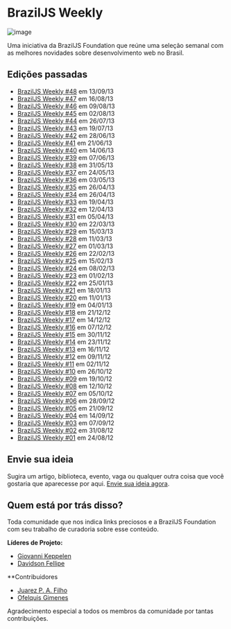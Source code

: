 # BrazilJS Weekly

![image](https://raw.github.com/braziljs/weekly/master/design/logo.jpg)

Uma iniciativa da BrazilJS Foundation que reúne uma seleção semanal com as melhores novidades sobre desenvolvimento web no Brasil.

## Edições passadas
* [BrazilJS Weekly #48](http://braziljs.org/weekly/48.html) em 13/09/13
* [BrazilJS Weekly #47](http://braziljs.org/weekly/47.html) em 16/08/13
* [BrazilJS Weekly #46](http://braziljs.org/weekly/46.html) em 09/08/13
* [BrazilJS Weekly #45](http://braziljs.org/weekly/45.html) em 02/08/13
* [BrazilJS Weekly #44](http://braziljs.org/weekly/44.html) em 26/07/13
* [BrazilJS Weekly #43](http://braziljs.org/weekly/43.html) em 19/07/13
* [BrazilJS Weekly #42](http://braziljs.org/weekly/42.html) em 28/06/13
* [BrazilJS Weekly #41](http://braziljs.org/weekly/41.html) em 21/06/13
* [BrazilJS Weekly #40](http://braziljs.org/weekly/40.html) em 14/06/13
* [BrazilJS Weekly #39](http://braziljs.org/weekly/39.html) em 07/06/13
* [BrazilJS Weekly #38](http://braziljs.org/weekly/38.html) em 31/05/13
* [BrazilJS Weekly #37](http://braziljs.org/weekly/37.html) em 24/05/13
* [BrazilJS Weekly #36](http://braziljs.org/weekly/36.html) em 03/05/13
* [BrazilJS Weekly #35](http://braziljs.org/weekly/35.html) em 26/04/13
* [BrazilJS Weekly #34](http://braziljs.org/weekly/34.html) em 26/04/13
* [BrazilJS Weekly #33](http://braziljs.org/weekly/33.html) em 19/04/13
* [BrazilJS Weekly #32](http://braziljs.org/weekly/32.html) em 12/04/13
* [BrazilJS Weekly #31](http://braziljs.org/weekly/31.html) em 05/04/13
* [BrazilJS Weekly #30](http://braziljs.org/weekly/30.html) em 22/03/13
* [BrazilJS Weekly #29](http://braziljs.org/weekly/29.html) em 15/03/13
* [BrazilJS Weekly #28](http://braziljs.org/weekly/28.html) em 11/03/13
* [BrazilJS Weekly #27](http://braziljs.org/weekly/27.html) em 01/03/13
* [BrazilJS Weekly #26](http://braziljs.org/weekly/26.html) em 22/02/13
* [BrazilJS Weekly #25](http://braziljs.org/weekly/25.html) em 15/02/13
* [BrazilJS Weekly #24](http://braziljs.org/weekly/24.html) em 08/02/13
* [BrazilJS Weekly #23](http://braziljs.org/weekly/23.html) em 01/02/13
* [BrazilJS Weekly #22](http://braziljs.org/weekly/22.html) em 25/01/13
* [BrazilJS Weekly #21](http://braziljs.org/weekly/21.html) em 18/01/13
* [BrazilJS Weekly #20](http://braziljs.org/weekly/20.html) em 11/01/13
* [BrazilJS Weekly #19](http://braziljs.org/weekly/19.html) em 04/01/13
* [BrazilJS Weekly #18](http://braziljs.org/weekly/18.html) em 21/12/12
* [BrazilJS Weekly #17](http://braziljs.org/weekly/17.html) em 14/12/12
* [BrazilJS Weekly #16](http://braziljs.org/weekly/16.html) em 07/12/12
* [BrazilJS Weekly #15](http://braziljs.org/weekly/15.html) em 30/11/12
* [BrazilJS Weekly #14](http://braziljs.org/weekly/14.html) em 23/11/12
* [BrazilJS Weekly #13](http://braziljs.org/weekly/13.html) em 16/11/12
* [BrazilJS Weekly #12](http://braziljs.org/weekly/12.html) em 09/11/12
* [BrazilJS Weekly #11](http://braziljs.org/weekly/11.html) em 02/11/12
* [BrazilJS Weekly #10](http://braziljs.org/weekly/10.html) em 26/10/12
* [BrazilJS Weekly #09](http://braziljs.org/weekly/09.html) em 19/10/12
* [BrazilJS Weekly #08](http://braziljs.org/weekly/08.html) em 12/10/12
* [BrazilJS Weekly #07](http://braziljs.org/weekly/07.html) em 05/10/12
* [BrazilJS Weekly #06](http://braziljs.org/weekly/06.html) em 28/09/12
* [BrazilJS Weekly #05](http://braziljs.org/weekly/05.html) em 21/09/12
* [BrazilJS Weekly #04](http://braziljs.org/weekly/04.html) em 14/09/12
* [BrazilJS Weekly #03](http://braziljs.org/weekly/03.html) em 07/09/12
* [BrazilJS Weekly #02](http://braziljs.org/weekly/02.html) em 31/08/12
* [BrazilJS Weekly #01](http://braziljs.org/weekly/01.html) em 24/08/12

## Envie sua ideia

Sugira um artigo, biblioteca, evento, vaga ou qualquer outra coisa que você gostaria que aparecesse por aqui. [Envie sua ideia agora](http://braziljs.org/services/add2weekly/).

## Quem está por trás disso?

Toda comunidade que nos indica links preciosos e a BrazilJS Foundation com seu trabalho de curadoria sobre esse conteúdo.

**Líderes de Projeto:**

* [Giovanni Keppelen](http://github.com/keppelen)
* [Davidson Fellipe](http://github.com/davidsonfellipe)

**Contribuidores

* [Juarez P. A. Filho](https://github.com/juarezpaf)
* [Ofelquis Gimenes](https://github.com/felquis)

Agradecimento especial a todos os membros da comunidade por tantas contribuições.
